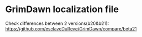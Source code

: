 GrimDawn localization file
========
Check differences between 2 versions(b20&b21): https://github.com/esclaveDuReve/GrimDawn/compare/beta21
